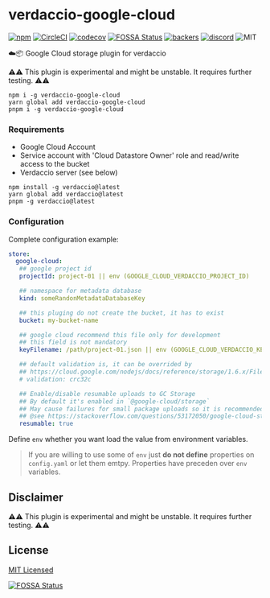 # verdaccio-google-cloud
[![npm](https://img.shields.io/npm/v/verdaccio-google-cloud.svg)](https://www.npmjs.com/package/verdaccio-google-cloud)
[![CircleCI](https://circleci.com/gh/verdaccio/verdaccio-google-cloud.svg?style=svg)](https://circleci.com/gh/verdaccio/verdaccio-google-cloud)
[![codecov](https://codecov.io/gh/verdaccio/verdaccio-google-cloud/branch/master/graph/badge.svg)](https://codecov.io/gh/verdaccio/verdaccio-google-cloud)
[![FOSSA Status](https://app.fossa.io/api/projects/git%2Bgithub.com%2Fverdaccio%2Fverdaccio-google-cloud.svg?type=shield)](https://app.fossa.io/projects/git%2Bgithub.com%2Fverdaccio%2Fverdaccio-google-cloud?ref=badge_shield)
[![backers](https://opencollective.com/verdaccio/tiers/backer/badge.svg?label=Backer&color=brightgreen)](https://opencollective.com/verdaccio)
[![discord](https://img.shields.io/discord/388674437219745793.svg)](http://chat.verdaccio.org/)
![MIT](https://img.shields.io/github/license/mashape/apistatus.svg)


☁️📦 Google Cloud storage plugin for verdaccio

⚠️⚠️ This plugin is experimental and might be unstable. It requires further testing. ⚠️⚠️

```
npm i -g verdaccio-google-cloud
yarn global add verdaccio-google-cloud
pnpm i -g verdaccio-google-cloud
```

### Requirements

* Google Cloud Account
* Service account with 'Cloud Datastore Owner' role and read/write access to the bucket
* Verdaccio server (see below)

```
npm install -g verdaccio@latest
yarn global add verdaccio@latest
pnpm -g verdaccio@latest
```

### Configuration

Complete configuration example:

```yaml
store:
  google-cloud:
   ## google project id
   projectId: project-01 || env (GOOGLE_CLOUD_VERDACCIO_PROJECT_ID)

   ## namespace for metadata database
   kind: someRandonMetadataDatabaseKey

   ## this pluging do not create the bucket, it has to exist
   bucket: my-bucket-name

   ## google cloud recommend this file only for development
   ## this field is not mandatory
   keyFilename: /path/project-01.json || env (GOOGLE_CLOUD_VERDACCIO_KEY)

   ## default validation is, it can be overrided by 
   ## https://cloud.google.com/nodejs/docs/reference/storage/1.6.x/File.html#createWriteStream
   # validation: crc32c

   ## Enable/disable resumable uploads to GC Storage
   ## By default it's enabled in `@google-cloud/storage`
   ## May cause failures for small package uploads so it is recommended to set it to `false`
   ## @see https://stackoverflow.com/questions/53172050/google-cloud-storage-invalid-upload-request-error-bad-request
   resumable: true
```

Define `env` whether you want load the value from environment variables.

> If you are willing to use some of `env` just **do not define** properties on
`config.yaml` or let them emtpy. Properties have preceden over `env` variables.

## Disclaimer

⚠️⚠️ This plugin is experimental and might be unstable. It requires further testing. ⚠️⚠️

## License

[MIT Licensed](http://www.opensource.org/licenses/mit-license.php)


[![FOSSA Status](https://app.fossa.io/api/projects/git%2Bgithub.com%2Fverdaccio%2Fverdaccio-google-cloud.svg?type=large)](https://app.fossa.io/projects/git%2Bgithub.com%2Fverdaccio%2Fverdaccio-google-cloud?ref=badge_large)
